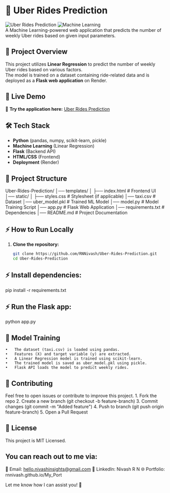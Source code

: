 # 🚖 Uber Rides Prediction

![Uber Rides Prediction](https://img.shields.io/badge/Flask-App-blue) 
![Machine Learning](https://img.shields.io/badge/Machine%20Learning-Linear%20Regression-green)  
A Machine Learning-powered web application that predicts the number of weekly Uber rides based on given input parameters.

## 🌟 Project Overview
This project utilizes **Linear Regression** to predict the number of weekly Uber rides based on various factors.  
The model is trained on a dataset containing ride-related data and is deployed as a **Flask web application** on Render.

## 🔗 Live Demo
🔹 **Try the application here:** [Uber Rides Prediction](https://uber-ride-prediction.onrender.com/predict)  

## 🛠️ Tech Stack
- **Python** (pandas, numpy, scikit-learn, pickle)
- **Machine Learning** (Linear Regression)
- **Flask** (Backend API)
- **HTML/CSS** (Frontend)
- **Deployment** (Render)

## 📂 Project Structure
Uber-Rides-Prediction/
│── templates/
│   ├── index.html          # Frontend UI
│── static/
│   ├── styles.css          # Stylesheet (if applicable)
│── taxi.csv                # Dataset
│── uber_model.pkl          # Trained ML Model
│── model.py                # Model Training Script
│── app.py                  # Flask Web Application
│── requirements.txt        # Dependencies
│── README.md               # Project Documentation

## ⚡ How to Run Locally
1. **Clone the repository:**
   ```bash
   git clone https://github.com/RNNivash/Uber-Rides-Prediction.git
   cd Uber-Rides-Prediction
   
## ⚡ Install dependencies:
pip install -r requirements.txt

## ⚡ Run the Flask app:
python app.py

## 🔮 Model Training
	•	The dataset (taxi.csv) is loaded using pandas.
	•	Features (X) and target variable (y) are extracted.
	•	A Linear Regression model is trained using scikit-learn.
	•	The trained model is saved as uber_model.pkl using pickle.
	•	Flask API loads the model to predict weekly rides.

## 🤝 Contributing

Feel free to open issues or contribute to improve this project.
	1.	Fork the repo
	2.	Create a new branch (git checkout -b feature-branch)
	3.	Commit changes (git commit -m "Added feature")
	4.	Push to branch (git push origin feature-branch)
	5.	Open a Pull Request

## 📝 License

This project is MIT Licensed.

## You can reach out to me via:

📧 Email: hello.nivashinsights@gmail.com
🔗 LinkedIn: Nivash R N
🌐 Portfolio: rnnivash.github.io/My_Port

Let me know how I can assist you! 🚀
